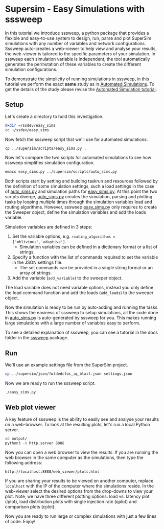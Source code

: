 # Supersim - Easy Simulations with sssweep

In this tutorial we introduce sssweep, a python package that provides a flexible and easy-to-use system to design, run, parse and plot SuperSim simulations with any number of variables and network configurations. Sssweep auto-creates a web-viewer to help view and analyse your results, the web-viewer is tailored to the specific parameters of your simulation.
In sssweep each simulation variable is independent, the tool automatically generates the permutation of these variables to create the different simulation configurations.

To demonstrate the simplicity of running simulations in sssweep, in this tutorial we perform the exact **same** study as in [Automated Simulations](auto_sims.md).
To get the details of the study please revise the [Automated Simulation tutorial](auto_sims.md).

## Setup
Let's create a directory to hold this investigation.

``` sh
mkdir ~/ssdev/easy_sims
cd ~/ssdev/easy_sims

```

Now fetch the sssweep script that we'll use for automated simulations.

``` sh
cp ../supersim/scripts/easy_sims.py .
```

Now let's compare the two scripts for automated simulations to see how sssweep simplifies simulation configuration.

``` sh
emacs easy_sims.py ../supersim/scripts/auto_sims.py
```
Both scripts start by setting and building taskrun and resources followed by the definition of some simulation settings, such a load settings in the case of [auto_sims.py][] and simulation paths for [easy_sims.py][].
At this point the two scripts diverge, [auto_sims.py][] creates the simulation, parsing and plotting tasks by looping *multiple* times through the simulation variables load and routing algorithms.
However, sssweep [easy_sims.py][] only requires to create the Sweeper object, define the simulation variables and add the loads variable.

Simulation variables are defined in 3 steps:
1. Set the variable options, e.g. `routing_algorithms = ['oblivious','adaptive']`.
   * Simulation variables can be defined in a dictionary format or a list of strings.
2. Specify a function with the list of commands required to set the variable in the JSON settings file.
   * The set commands can be provided in a single string format or an array of strings.
3. Add the variable (`add_variable`) to the sweeper object.

The load variable does not need variable options, instead you only define the load command function and add the loads (`add_loads`) to the sweeper object.

Now the simulation is ready to be run by auto-adding and running the tasks.
This shows the easiness of sssweep to setup simulations, all the code done in [auto_sims.py][] is auto-generated by sssweep for you.
This makes running large simulations with a large number of variables easy to perform.

To see a detailed explanation of sssweep, you can see a tutorial in the docs folder in the [sssweep][] package.

## Run
We'll use an example settings file from the SuperSim project.

``` sh
cp ../supersim/json/foldedclos_iq_blast.json settings.json
```

Now we are ready to run the sssweep script.

``` sh
./easy_sims.py
```

## Web plot viewer

A key feature of sssweep is the ability to easily see and analyse your results on a web-browser.
To look at the resulting plots, let's run a local Python server.

``` sh
cd output/
python3 -m http.server 8888
```

Now you can open a web browser to view the results.
If you are running the web browser in the same computer as the simulations, then type the following address:

```
http://localhost:8888/web_viewer/plots.html
```

If you are sharing your results to be viewed on another computer, replace `localhost` with the IP of the computer where the simulations reside.
In the web-viewer select the desired options from the drop-downs to view your plot.
Note, we have three different plotting options: load vs. latency plot (lplot), load distribution plots with single injection rate (qplot) and comparison plots (cplot).

Now you are ready to run large or complex simulations with just a few lines of code. Enjoy!

[TaskRun]: https://github.com/nicmcd/taskrun
[SSLatency]: https://github.com/nicmcd/sslatency
[SSPlot]: https://github.com/nicmcd/ssplot
[sssweep]: https://github.com/nicmcd/sssweep
[easy_sims.py]: ../scripts/easy_sims.py
[auto_sims.py]: ../scripts/auto_sims.py
